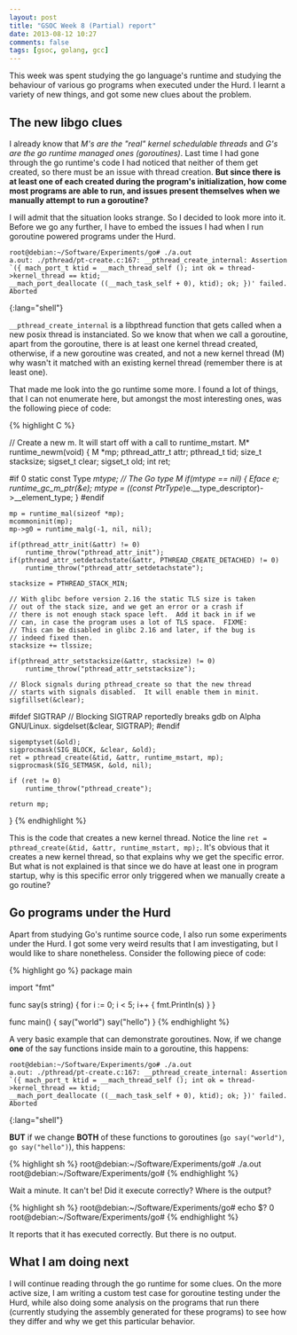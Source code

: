```yaml
---
layout: post
title: "GSOC Week 8 (Partial) report"
date: 2013-08-12 10:27
comments: false
tags: [gsoc, golang, gcc]
---
```



This week was spent studying the go language's runtime and studying the behaviour of various go programs when executed under the Hurd. I learnt a variety of new things, and got some 
new clues about the problem.

## The new libgo clues

I already know that *M's are the "real" kernel schedulable threads* and *G's are the go runtime managed ones (goroutines)*. Last time I had gone through the go runtime's code I had noticed that neither of them get created, so there must be an issue with thread creation. **But since there is at least one of each created during the program's initialization, how come
most programs are able to run, and issues present themselves when we manually attempt to run a goroutine?**

I will admit that the situation looks strange. So I decided to look more into it. Before we go any further, I have to embed the issues I had when I run goroutine powered programs under the Hurd.

~~~
root@debian:~/Software/Experiments/go# ./a.out
a.out: ./pthread/pt-create.c:167: __pthread_create_internal: Assertion `({ mach_port_t ktid = __mach_thread_self (); int ok = thread->kernel_thread == ktid;
__mach_port_deallocate ((__mach_task_self + 0), ktid); ok; })' failed.
Aborted
~~~
{:lang="shell"}

`__pthread_create_internal` is a libpthread function that gets called when a new posix thread is instanciated. So we know that when we call a goroutine, apart from the goroutine,
there is at least one kernel thread created, otherwise, if a new goroutine was created, and not a new kernel thread (M) why wasn't it matched with an existing kernel thread
(remember there is at least one).

That made me look into the go runtime some more. I found a lot of things, that I can not enumerate here, but amongst the most interesting ones, was the following piece of code:

{% highlight C %}

// Create a new m.  It will start off with a call to runtime_mstart.
M*
runtime_newm(void)
{
	M *mp;
	pthread_attr_t attr;
	pthread_t tid;
	size_t stacksize;
	sigset_t clear;
	sigset_t old;
	int ret;

#if 0
	static const Type *mtype;  // The Go type M
	if(mtype == nil) {
		Eface e;
		runtime_gc_m_ptr(&e);
		mtype = ((const PtrType*)e.__type_descriptor)->__element_type;
	}
#endif

	mp = runtime_mal(sizeof *mp);
	mcommoninit(mp);
	mp->g0 = runtime_malg(-1, nil, nil);

	if(pthread_attr_init(&attr) != 0)
		runtime_throw("pthread_attr_init");
	if(pthread_attr_setdetachstate(&attr, PTHREAD_CREATE_DETACHED) != 0)
		runtime_throw("pthread_attr_setdetachstate");

	stacksize = PTHREAD_STACK_MIN;

	// With glibc before version 2.16 the static TLS size is taken
	// out of the stack size, and we get an error or a crash if
	// there is not enough stack space left.  Add it back in if we
	// can, in case the program uses a lot of TLS space.  FIXME:
	// This can be disabled in glibc 2.16 and later, if the bug is
	// indeed fixed then.
	stacksize += tlssize;

	if(pthread_attr_setstacksize(&attr, stacksize) != 0)
		runtime_throw("pthread_attr_setstacksize");

	// Block signals during pthread_create so that the new thread
	// starts with signals disabled.  It will enable them in minit.
	sigfillset(&clear);

#ifdef SIGTRAP
	// Blocking SIGTRAP reportedly breaks gdb on Alpha GNU/Linux.
	sigdelset(&clear, SIGTRAP);
#endif

	sigemptyset(&old);
	sigprocmask(SIG_BLOCK, &clear, &old);
	ret = pthread_create(&tid, &attr, runtime_mstart, mp);
	sigprocmask(SIG_SETMASK, &old, nil);

	if (ret != 0)
		runtime_throw("pthread_create");

	return mp;
}
{% endhighlight %}

This is the code that creates a new kernel thread. Notice the line `ret = pthread_create(&tid, &attr, runtime_mstart, mp);`. It's obvious that it creates a new kernel thread,
so that explains why we get the specific error. But what is not explained is that since we do have at least one in program startup, why is this specific error only triggered when
we manually create a go routine?

## Go programs under the Hurd

Apart from studying Go's runtime source code, I also run some experiments under the Hurd. I got some very weird results that I am investigating, but I would like to share nonetheless.
Consider the following piece of code:

{% highlight go %}
package main

import "fmt"

func say(s string) {
    for i := 0; i < 5; i++ {
        fmt.Println(s)
    }
}

func main() {
    say("world")
    say("hello")
}
{% endhighlight %}

A very basic example that can demonstrate goroutines. Now, if we change **one** of the say functions inside main to a goroutine, this happens:

~~~
root@debian:~/Software/Experiments/go# ./a.out
a.out: ./pthread/pt-create.c:167: __pthread_create_internal: Assertion `({ mach_port_t ktid = __mach_thread_self (); int ok = thread->kernel_thread == ktid;
__mach_port_deallocate ((__mach_task_self + 0), ktid); ok; })' failed.
Aborted
~~~
{:lang="shell"}

**BUT** if we change **BOTH** of these functions to goroutines (`go say("world")`, `go say("hello")`), this happens:

{% highlight sh %}
root@debian:~/Software/Experiments/go# ./a.out
root@debian:~/Software/Experiments/go# 
{% endhighlight %}

Wait a minute. It can't be! Did it execute correctly? Where is the output? 

{% highlight sh %}
root@debian:~/Software/Experiments/go# echo $?
0
root@debian:~/Software/Experiments/go#
{% endhighlight %}

It reports that it has executed correctly. But there is no output.

## What I am doing next

I will continue reading through the go runtime for some clues. On the more active size, I am writing a custom test case for goroutine testing under the Hurd, while also doing some analysis
on the programs that run there (currently studying the assembly generated for these programs) to see how they differ and why we get this particular behavior.
